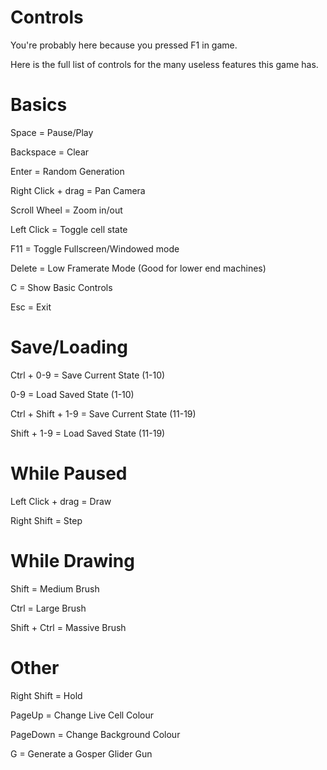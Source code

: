 # Controls

You're probably here because you pressed F1 in game.

Here is the full list of controls for the many useless features this game has.

# Basics

Space = Pause/Play

Backspace = Clear

Enter = Random Generation

Right Click + drag = Pan Camera

Scroll Wheel = Zoom in/out

Left Click = Toggle cell state

F11 = Toggle Fullscreen/Windowed mode

Delete = Low Framerate Mode
 (Good for lower end machines)

C = Show Basic Controls

Esc = Exit


# Save/Loading

Ctrl + 0-9 = Save Current State (1-10)

0-9 = Load Saved State (1-10)

Ctrl + Shift + 1-9 = Save Current State (11-19)

Shift + 1-9 = Load Saved State (11-19)


# While Paused

Left Click + drag = Draw

Right Shift = Step


# While Drawing

Shift = Medium Brush

Ctrl = Large Brush

Shift + Ctrl = Massive Brush


# Other

Right Shift = Hold

PageUp = Change Live Cell Colour

PageDown = Change Background Colour

G = Generate a Gosper Glider Gun
